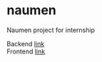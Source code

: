 # naumen
Naumen project for internship


Backend [link](https://github.com/holeyko/naumen-backend) \
Frontend [link](https://github.com/holeyko/naumen-frontend)
